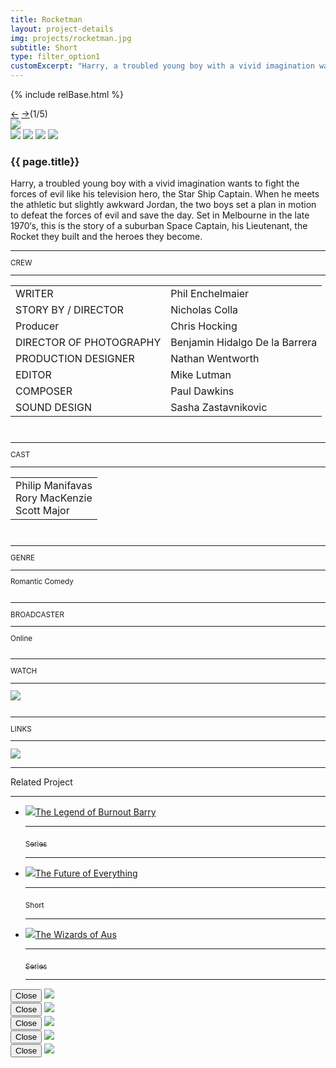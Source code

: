 ```yaml
---
title: Rocketman
layout: project-details
img: projects/rocketman.jpg
subtitle: Short
type: filter_option1
customExcerpt: "Harry, a troubled young boy with a vivid imagination wants to fight the forces of evil like his television hero, the Star Ship Captain. When he meets the athletic but slightly awkward Jordan, the two boys set a plan in motion to defeat the forces of evil and save the day. Set in Melbourne in the late 1970‘s, this is the story of a suburban Space Captain, his Lieutenant, the Rocket they built and the heroes they become."
---
```

{% include relBase.html %}
<section id="details">
    <div id="carousel">
      <div id="carousel_controls"><span><a href="#" id="carousel_backward">&larr;</a> <a href="#"
            id="carousel_forward">&rarr;</a></span><span id="pagecount">(1/5)</span></div>
      <div id="carousel_img">
        <img src="{{ relBase }}img/gallery/rocketman1.jpg"></div>
 <section id="details">
<div id="gallery">
        <img src="{{ relBase }}img/gallery/rocketman2.jpg" id="img2" data-hystmodal="#myModal2">
        <img src="{{ relBase }}img/gallery/rocketman3.jpg" id="img2" data-hystmodal="#myModal3">
        <img src="{{ relBase }}img/gallery/rocketman4.jpg" id="img2" data-hystmodal="#myModal4">
        <img src="{{ relBase }}img/gallery/rocketman5.jpg" id="img5" data-hystmodal="#myModal5">
      </div>
    </div>
    <article><span id="main-detail">
      <h1>{{ page.title}}</h1><p>Harry, a troubled young boy with a vivid imagination wants to fight the forces of evil like his television hero, the Star Ship Captain. When he meets the athletic but slightly awkward Jordan, the two boys set a plan in motion to defeat the forces of evil and save the day. Set in Melbourne in the late 1970‘s, this is the story of a suburban Space Captain, his Lieutenant, the Rocket they built and the heroes they become.
      </p></span>
      <sub>
        <hr>CREW
        <hr>
        <table>
          <tr>
            <td>WRITER</td>
            <td>Phil Enchelmaier</td>
          </tr>
          <tr>
            <td>STORY BY / DIRECTOR</td>
            <td>Nicholas Colla</td>
          </tr>
          <tr>
            <td>Producer</td>
            <td>Chris Hocking</td>
          </tr>
          <tr>
            <td>DIRECTOR OF PHOTOGRAPHY</td>
            <td>Benjamin Hidalgo De la Barrera</td>
          </tr>
          <tr>
            <td>PRODUCTION DESIGNER</td>
            <td>Nathan Wentworth</td>
          </tr>
          <tr>
            <td>EDITOR</td>
            <td>Mike Lutman</td>
          </tr>
          <tr>
            <td>COMPOSER</td>
            <td>Paul Dawkins</td>
          </tr>
          <tr>
            <td>SOUND DESIGN</td>
            <td>Sasha Zastavnikovic</td>
          </tr>
        </table>
        <br>
        <hr>CAST
        <hr>
        <table>
          <tr>
            <td>Philip Manifavas<br>
Rory MacKenzie<br>
Scott Major</td>
          </tr>
        </table>
        <br>
        <hr>GENRE
        <hr>
        Romantic Comedy<br>
        <br>
        <hr>BROADCASTER
        <hr>
        Online
        <br><br>
        <hr>WATCH
        <hr>
        <a href="https://vimeo.com/79161189" target="_blank"><img src="{{ relBase }}img/social/vimeo.svg" class="project-vimeo"></a>
        <br><br>
        <hr>LINKS
        <hr>
        <a href="https://www.imdb.com/title/tt3294800/" target="_blank"><img src="{{ relBase }}img/social/imdb.svg" class="imdb"></a>
      </sub>
    </article>
    <div id="related">
      <hr>
      Related Project
      <hr>
      <ul>
        <li><a href="../the-legend-of-burnout-barry/"><img src="{{ relBase }}img/projects/barry.jpg">The Legend of Burnout
            Barry
            <hr><sub>Series</sub>
            <hr>
          </a>
        </li>
        <li><a href="../the-future-of-everything/"><img src="{{ relBase }}img/projects/tfoe.jpg">The Future of Everything
            <hr><sub>Short</sub>
            <hr>
          </a>
        </li>
        <li><a href="../the-wizards-of-aus/"><img src="{{ relBase }}img/projects/wizards.jpg">The Wizards of Aus
            <hr><sub>Series</sub>
            <hr>
          </a>
        </li>
      </ul>
    </div>
  </section>

<div class="hystmodal" id="myModal2" aria-hidden="true">
    <div class="hystmodal__wrap">
        <div class="hystmodal__window" role="dialog" aria-modal="true">
            <button data-hystclose class="hystmodal__close">Close</button>
            <!-- You modal HTML markup -->
        <img src="{{ relBase }}img/gallery/WeirdTimes_002.jpg" id="img2">
        </div>
    </div>
</div>

<div class="hystmodal" id="myModal3" aria-hidden="true">
    <div class="hystmodal__wrap">
        <div class="hystmodal__window" role="dialog" aria-modal="true">
            <button data-hystclose class="hystmodal__close">Close</button>
            <!-- You modal HTML markup -->
        <img src="{{ relBase }}img/gallery/WeirdTimes_003.jpg" id="img3">
        </div>
    </div>
</div>
<div class="hystmodal" id="myModal4" aria-hidden="true">
    <div class="hystmodal__wrap">
        <div class="hystmodal__window" role="dialog" aria-modal="true">
            <button data-hystclose class="hystmodal__close">Close</button>
            <!-- You modal HTML markup -->
        <img src="{{ relBase }}img/gallery/WeirdTimes_004.jpg" id="img4">
        </div>
    </div>
</div>
<div class="hystmodal" id="myModal5" aria-hidden="true">
    <div class="hystmodal__wrap">
        <div class="hystmodal__window" role="dialog" aria-modal="true">
            <button data-hystclose class="hystmodal__close">Close</button>
            <!-- You modal HTML markup -->
        <img src="{{ relBase }}img/gallery/WeirdTimes_005.jpg" id="img5">
        </div>
    </div>
</div>
<div class="hystmodal" id="myModal6" aria-hidden="true">
    <div class="hystmodal__wrap">
        <div class="hystmodal__window" role="dialog" aria-modal="true">
            <button data-hystclose class="hystmodal__close">Close</button>
            <!-- You modal HTML markup -->
        <img src="{{ relBase }}img/gallery/WeirdTimes_006.jpg" id="img6">
        </div>
    </div>
</div>

  <div id="gradient"></div>
  